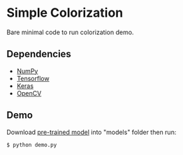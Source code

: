 # Simple Colorization

Bare minimal code to run colorization demo.

## Dependencies
- [NumPy](http://docs.scipy.org/doc/numpy-1.10.1/user/install.html)
- [Tensorflow](https://www.tensorflow.org/versions/r0.8/get_started/os_setup.html)
- [Keras](https://keras.io/#installation)
- [OpenCV](https://opencv-python-tutroals.readthedocs.io/en/latest/)

## Demo
Download [pre-trained model](https://github.com/foamliu/Simple-Colorization/releases/download/v1.0/model.08-5.7380.hdf5) into "models" folder then run:

```bash
$ python demo.py
```
